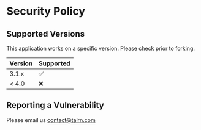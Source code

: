 # Security Policy

## Supported Versions

This application works on a specific version. Please check prior to forking.

| Version | Supported          |
| ------- | ------------------ |
| 3.1.x   | :white_check_mark: |
| < 4.0   | :x:                |

## Reporting a Vulnerability

Please email us contact@talrn.com
